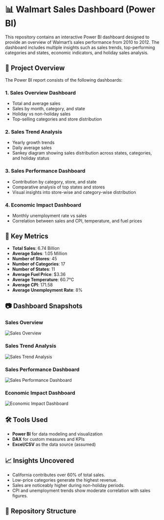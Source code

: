 # 📊 Walmart Sales Dashboard (Power BI)

This repository contains an interactive Power BI dashboard designed to provide an overview of Walmart’s sales performance from 2010 to 2012. The dashboard includes multiple insights such as sales trends, top-performing categories and states, economic indicators, and holiday sales analysis.

## 🧩 Project Overview

The Power BI report consists of the following dashboards:

### 1. **Sales Overview Dashboard**
- Total and average sales
- Sales by month, category, and state
- Holiday vs non-holiday sales
- Top-selling categories and store distribution

### 2. **Sales Trend Analysis**
- Yearly growth trends
- Daily average sales
- Sankey diagram showing sales distribution across states, categories, and holiday status

### 3. **Sales Performance Dashboard**
- Contribution by category, store, and state
- Comparative analysis of top states and stores
- Visual insights into store-wise and category-wise distribution

### 4. **Economic Impact Dashboard**
- Monthly unemployment rate vs sales
- Correlation between sales and CPI, temperature, and fuel prices

## 📌 Key Metrics

- **Total Sales**: 6.74 Billion
- **Average Sales**: 1.05 Million
- **Number of Stores**: 45
- **Number of Categories**: 17
- **Number of States**: 11
- **Average Fuel Price**: $3.36
- **Average Temperature**: 60.7°C
- **Average CPI**: 171.58
- **Average Unemployment Rate**: 8%

## 📷 Dashboard Snapshots

### Sales Overview
![Sales Overview](https://github.com/ritausi/Walmart-Sales-Dashboard-project./blob/main/Dashboard%20image/Screenshot%202025-04-10%20195039.png)

### Sales Trend Analysis
![Sales Trend Analysis](https://github.com/ritausi/Walmart-Sales-Dashboard-project./blob/main/Dashboard%20image/Screenshot%202025-04-10%20195407.png)

### Sales Performance Dashboard
![Sales Performance Dashboard](https://github.com/ritausi/Walmart-Sales-Dashboard-project./blob/main/Dashboard%20image/Screenshot%202025-04-10%20195457.png)

### Economic Impact Dashboard
![Economic Impact Dashboard](./Screenshot%202025-04-10%20195533.png)

## 🛠️ Tools Used
- **Power BI** for data modeling and visualization
- **DAX** for custom measures and KPIs
- **Excel/CSV** as the data source (assumed)

## 📈 Insights Uncovered
- California contributes over 60% of total sales.
- Low-price categories generate the highest revenue.
- Sales are noticeably higher during non-holiday periods.
- CPI and unemployment trends show moderate correlation with sales figures.

## 📁 Repository Structure

```plaintext

